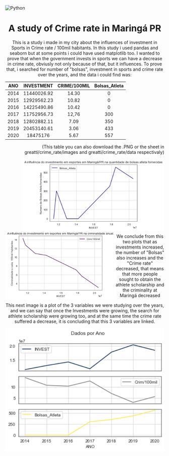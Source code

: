 <img alt="Python" src="https://img.shields.io/badge/python%20-%2314354C.svg?&style=for-the-badge&logo=python&logoColor=white"/>

<h1 align = 'center'> A study of <b>Crime rate</b> in Maringá PR</h1>

<p align = 'center'>
  This is a study i made in my city about the influences of investment in Sports in Crime rate / 100mil habitants. In this study i used pandas and seaborn but at some points i could have used matplotlib too.
  I wanted to prove that when the government invests in sports we can have a decrease in crime rate, obviusly not only because of that, but it influences. To prove that, i searched for number of "bolsas", investment in sports and crime rate over the years, and the data i could find was: 
 </p> 
 

| ANO          | INVESTMENT     | CRIME/100MIL  | Bolsas_Atleta |
| :---:        |     :---:      |         :---: | :---:         |   
| 2014         | 11440026.92    | 14.30         | 0             |
| 2015         | 12929562.23    | 10.82         | 0             |
| 2016         | 14225490.86    | 10.42         | 0             |
| 2017         | 11752956.73    | 12,76         | 300           |
| 2018         | 12802882.11    | 7.09          | 350           |
| 2019         | 20453140.61    | 3.06          | 433           |
| 2020         | 18475176       | 5.67          | 557           |

<p align = 'right' design = 'block'>
  (This table you can also download the .PNG or the sheet in greatti/crime_rate/images and greatti/crime_rate/data respectivaly)
</p>

<p float='center'>
  <img src="https://github.com/greatti/crime_rate/blob/main/images/Investimento_Bolsa.png" width="450" align = 'right'/> 
  <img src="https://github.com/greatti/crime_rate/blob/main/images/investimento_Criminalidade.png" width="350" align = 'left'/>
</p>
<br />
<br />
<br />
<br />
<br />
<br />
<br />
<br />
<br />
<br />
<br />
<br />
<br />

<p align = 'center' > We conclude from this two plots that as investments increased, the number of "Bolsas" also increases and the "Crime rate" decreased, that means that more people sought to obtain the athlete scholarship and the criminality at Maringá decreased </p> 


<p align = 'center' > This next image is a plot of the 3 variables we were studying over the years, and we can say that once the Investments were growing, the search for athlete scholarship were growing too, and at the same time the crime rate suffered a decrease, it is concluding that this 3 variables are linked. </p>

<p align ='center'>
  <img src="https://github.com/greatti/crime_rate/blob/main/images/Dados%20por%20Ano.png" width="600"/>
</p>


